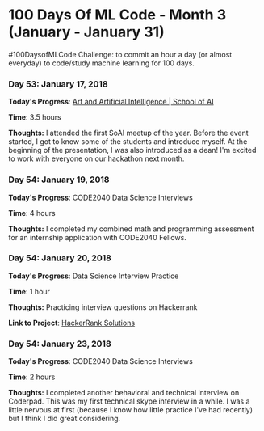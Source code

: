 # 100 Days Of ML Code - Month 3 (January  - January 31)
 #100DaysofMLCode Challenge: to commit an hour a day (or almost everyday) to code/study machine learning for 100 days.

### Day 53: January 17, 2018

**Today's Progress**: [Art and Artificial Intelligence | School of AI](https://www.meetup.com/san-francisco-school-of-ai/events/257387650/)

**Time**: 3.5 hours

**Thoughts:** I attended the first SoAI meetup of the year. Before the event started, I got to know some of the students and introduce myself. At the beginning of the presentation, I was also introduced as a dean! I'm excited to work with everyone on our hackathon next month.


### Day 54: January 19, 2018

**Today's Progress**: CODE2040 Data Science Interviews

**Time**: 4 hours

**Thoughts:** I completed my combined math and programming assessment for an internship application with CODE2040 Fellows.


### Day 54: January 20, 2018

**Today's Progress**: Data Science Interview Practice

**Time**: 1 hour

**Thoughts:** Practicing interview questions on Hackerrank

**Link to Project**: [HackerRank Solutions](https://github.com/carlymichele/Coding-Solutions/tree/master/HackerRank)


### Day 54: January 23, 2018

**Today's Progress**: CODE2040 Data Science Interviews

**Time**: 2 hours

**Thoughts:** I completed another behavioral and technical interview on Coderpad. This was my first technical skype interview in a while. I was a little nervous at first (because I know how little practice I've had recently) but I think I did great considering. 
